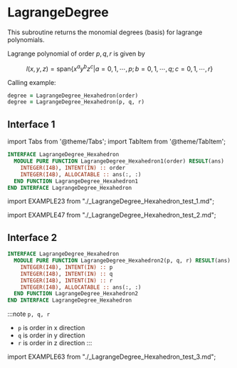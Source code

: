 # LagrangeDegree

This subroutine returns the monomial degrees (basis) for lagrange polynomials.

Lagrange polynomial of order $p,q,r$ is given by

$$
l(x,y,z) = \text{span} \left\{ x^{a} y^{b} z^{c} \vert a=0,1,\cdots, p; b=0, 1, \cdots, q; c=0,1,\cdots, r \right\}
$$

Calling example:

```fortran
degree = LagrangeDegree_Hexahedron(order)
degree = LagrangeDegree_Hexahedron(p, q, r)
```

## Interface 1

import Tabs from '@theme/Tabs';
import TabItem from '@theme/TabItem';

<Tabs>
<TabItem value="interface" label="܀ Interface" default>

```fortran
INTERFACE LagrangeDegree_Hexahedron
  MODULE PURE FUNCTION LagrangeDegree_Hexahedron1(order) RESULT(ans)
    INTEGER(I4B), INTENT(IN) :: order
    INTEGER(I4B), ALLOCATABLE :: ans(:, :)
  END FUNCTION LagrangeDegree_Hexahedron1
END INTERFACE LagrangeDegree_Hexahedron
```

</TabItem>

<TabItem value="example" label="️܀ Example 1">

import EXAMPLE23 from "./_LagrangeDegree_Hexahedron_test_1.md";

<EXAMPLE23 />

</TabItem>

<TabItem value="example2" label="܀ Example 2">

import EXAMPLE47 from "./_LagrangeDegree_Hexahedron_test_2.md";

<EXAMPLE47 />

</TabItem>

<TabItem value="close" label="↢ ">

</TabItem>
</Tabs>

## Interface 2

<Tabs>
<TabItem value="interface" label="܀ Interface" default>

```fortran
INTERFACE LagrangeDegree_Hexahedron
  MODULE PURE FUNCTION LagrangeDegree_Hexahedron2(p, q, r) RESULT(ans)
    INTEGER(I4B), INTENT(IN) :: p
    INTEGER(I4B), INTENT(IN) :: q
    INTEGER(I4B), INTENT(IN) :: r
    INTEGER(I4B), ALLOCATABLE :: ans(:, :)
  END FUNCTION LagrangeDegree_Hexahedron2
END INTERFACE LagrangeDegree_Hexahedron
```

:::note `p, q, r`

- `p` is order in x direction
- `q` is order in y direction
- `r` is order in z direction
  :::

</TabItem>

<TabItem value="example" label="️܀ See example">

import EXAMPLE63 from "./_LagrangeDegree_Hexahedron_test_3.md";

<EXAMPLE63 />

</TabItem>

<TabItem value="close" label="↢ ">

</TabItem>
</Tabs>
